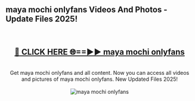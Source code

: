 <h2>maya mochi onlyfans Videos And Photos - Update Files 2025!</h2>
<br>
<div align="center">
<h2><a href="https://linkcuts.com/hfmhzwbr" rel="nofollow">🔴 CLICK HERE 🌐==►► maya mochi onlyfans</a></h2>
<br>
Get maya mochi onlyfans and all content. Now you can access all videos and pictures of maya mochi onlyfans. New Updated Files 2025!
<br>
<br>
<a href="https://linkcuts.com/hfmhzwbr" rel="nofollow" data-target="animated-image.originalLink"><img src="https://i.ibb.co.com/WyWwxjT/player-gif2.gif" alt="maya mochi onlyfans" style="max-width: 100%; display: inline-block;" data-target="animated-image.originalImage"></a>
</div>
<br>